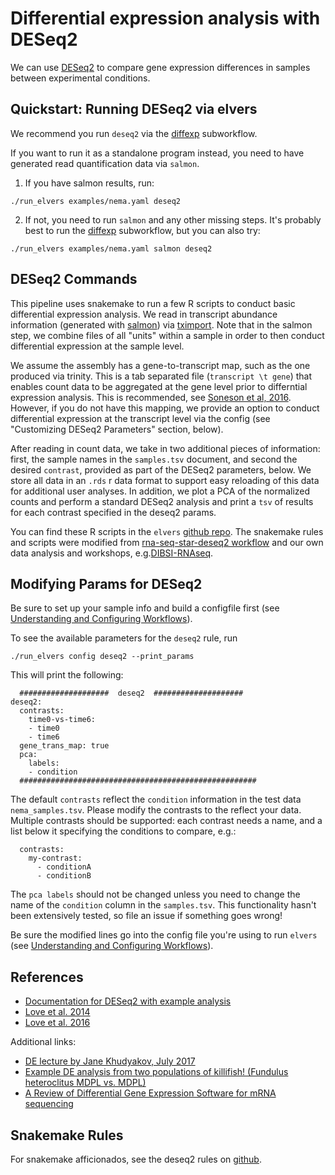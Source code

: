 # Differential expression analysis with DESeq2

We can use [DESeq2](https://bioconductor.org/packages/release/bioc/html/DESeq2.html) to compare gene expression differences in samples between experimental conditions.

## Quickstart: Running DESeq2 via elvers

We recommend you run `deseq2` via the [diffexp](diffexp.md) subworkflow.

If you want to run it as a standalone program instead, you need to have generated read quantification data via `salmon`.

   1) If you have salmon results, run:
   
   ```
   ./run_elvers examples/nema.yaml deseq2
   ```

   2) If not, you need to run `salmon` and any other missing steps. It's probably best to run the [diffexp](diffexp.md) subworkflow, but you can also try: 

   ```
   ./run_elvers examples/nema.yaml salmon deseq2
   ```

## DESeq2 Commands

This pipeline uses snakemake to run a few R scripts to conduct basic differential expression analysis. We read in transcript abundance information (generated with [salmon](salmon.md)) via [tximport](https://bioconductor.org/packages/devel/bioc/vignettes/tximport/inst/doc/tximport.html). Note that in the salmon step, we combine files of all "units" within a sample in order to then conduct differential expression at the sample level. 

We assume the assembly has a gene-to-transcript map, such as the one produced via trinity. This is a tab separated file (`transcript \t gene`) that enables count data to be aggregated at the gene level prior to differntial expression analysis. This is recommended, see [Soneson et al, 2016](https://f1000research.com/articles/4-1521/v2). However, if you do not have this mapping, we provide an option to conduct differential expression at the transcript level via the config (see "Customizing DESeq2 Parameters" section, below).

After reading in count data, we take in two additional pieces of information: first, the sample names in the `samples.tsv` document, and second the desired `contrast`, provided as part of the DESeq2 parameters, below. We store all data in an `.rds` r data format to support easy reloading of this data for additional user analyses. In addition, we plot a PCA of the normalized counts and perform a standard DESeq2 analysis and print a `tsv` of results for each contrast specified in
the deseq2 params.

You can find these R scripts in the `elvers` [github repo](https://github.com/dib-lab/elvers/tree/master/rules/deseq2). The snakemake rules and scripts were modified from [rna-seq-star-deseq2 workflow](https://github.com/snakemake-workflows/rna-seq-star-deseq2) and our own data analysis and workshops, e.g.[DIBSI-RNAseq](https://dibsi-rnaseq.readthedocs.io/en/latest/DE.html). 

## Modifying Params for DESeq2

Be sure to set up your sample info and build a configfile first (see [Understanding and Configuring Workflows](configure.md)).

To see the available parameters for the `deseq2` rule, run
```
./run_elvers config deseq2 --print_params
```
This will print the following:
```
  ####################  deseq2  ####################
deseq2:
  contrasts:
    time0-vs-time6:
    - time0
    - time6
  gene_trans_map: true
  pca:
    labels:
    - condition
  #####################################################
```
The default `contrasts` reflect the `condition` information in the test data `nema_samples.tsv`. Please modify the contrasts to the reflect your data. Multiple contrasts should be supported: each contrast needs a name, and a list below it specifying the conditions to compare, e.g.:
```
  contrasts:
    my-contrast:
      - conditionA
      - conditionB
```
The `pca labels` should not be changed unless you need to change the name of the `condition` column in the `samples.tsv`. This functionality hasn't been extensively tested, so file an issue if something goes wrong!

Be sure the modified lines go into the config file you're using to run `elvers` (see [Understanding and Configuring Workflows](configure.md)).


## References

  * [Documentation for DESeq2 with example analysis](https://bioconductor.org/packages/release/bioc/vignettes/DESeq2/inst/doc/DESeq2.html)
  * [Love et al. 2014](https://genomebiology.biomedcentral.com/articles/10.1186/s13059-014-0550-8)
  * [Love et al. 2016](https://www.nature.com/nbt/journal/v34/n12/full/nbt.3682.html)

Additional links:

  * [DE lecture by Jane Khudyakov, July 2017](https://github.com/Open-Data-Science-at-SIO/RNAseq-workshop-2017/blob/master/_static/Jane_differential_expression.pdf)
  * [Example DE analysis from two populations of killifish! (Fundulus heteroclitus MDPL vs. MDPL)](http://htmlpreview.github.io/?https://github.com/ljcohen/Fhet_MDPL_MDPP_salinity_DE/blob/master/Fhet_MDPL_v_MDPP_interactiononly_FW_BW.html)
  * [A Review of Differential Gene Expression Software for mRNA sequencing](https://github.com/ljcohen/ECE221_final_project/blob/master/Cohen_Li_ECE221_review-differential-gene.pdf)


## Snakemake Rules

For snakemake afficionados, see the deseq2 rules on [github](https://github.com/dib-lab/elvers/blob/master/rules/deseq2/deseq2.rule).



